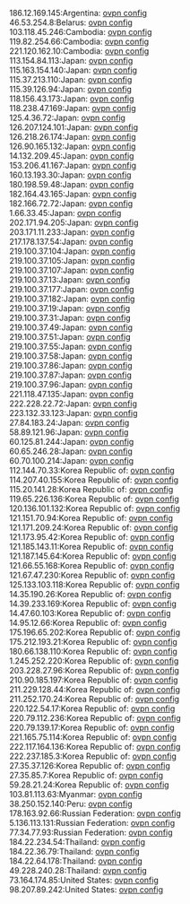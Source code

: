 186.12.169.145:Argentina: [ovpn config](vpn/186_12_169_145.ovpn)  
46.53.254.8:Belarus: [ovpn config](vpn/46_53_254_8.ovpn)  
103.118.45.246:Cambodia: [ovpn config](vpn/103_118_45_246.ovpn)  
119.82.254.66:Cambodia: [ovpn config](vpn/119_82_254_66.ovpn)  
221.120.162.10:Cambodia: [ovpn config](vpn/221_120_162_10.ovpn)  
113.154.84.113:Japan: [ovpn config](vpn/113_154_84_113.ovpn)  
115.163.154.140:Japan: [ovpn config](vpn/115_163_154_140.ovpn)  
115.37.213.110:Japan: [ovpn config](vpn/115_37_213_110.ovpn)  
115.39.126.94:Japan: [ovpn config](vpn/115_39_126_94.ovpn)  
118.156.43.173:Japan: [ovpn config](vpn/118_156_43_173.ovpn)  
118.238.47.169:Japan: [ovpn config](vpn/118_238_47_169.ovpn)  
125.4.36.72:Japan: [ovpn config](vpn/125_4_36_72.ovpn)  
126.207.124.101:Japan: [ovpn config](vpn/126_207_124_101.ovpn)  
126.218.26.174:Japan: [ovpn config](vpn/126_218_26_174.ovpn)  
126.90.165.132:Japan: [ovpn config](vpn/126_90_165_132.ovpn)  
14.132.209.45:Japan: [ovpn config](vpn/14_132_209_45.ovpn)  
153.206.41.167:Japan: [ovpn config](vpn/153_206_41_167.ovpn)  
160.13.193.30:Japan: [ovpn config](vpn/160_13_193_30.ovpn)  
180.198.59.48:Japan: [ovpn config](vpn/180_198_59_48.ovpn)  
182.164.43.165:Japan: [ovpn config](vpn/182_164_43_165.ovpn)  
182.166.72.72:Japan: [ovpn config](vpn/182_166_72_72.ovpn)  
1.66.33.45:Japan: [ovpn config](vpn/1_66_33_45.ovpn)  
202.171.94.205:Japan: [ovpn config](vpn/202_171_94_205.ovpn)  
203.171.11.233:Japan: [ovpn config](vpn/203_171_11_233.ovpn)  
217.178.137.54:Japan: [ovpn config](vpn/217_178_137_54.ovpn)  
219.100.37.104:Japan: [ovpn config](vpn/219_100_37_104.ovpn)  
219.100.37.105:Japan: [ovpn config](vpn/219_100_37_105.ovpn)  
219.100.37.107:Japan: [ovpn config](vpn/219_100_37_107.ovpn)  
219.100.37.13:Japan: [ovpn config](vpn/219_100_37_13.ovpn)  
219.100.37.177:Japan: [ovpn config](vpn/219_100_37_177.ovpn)  
219.100.37.182:Japan: [ovpn config](vpn/219_100_37_182.ovpn)  
219.100.37.19:Japan: [ovpn config](vpn/219_100_37_19.ovpn)  
219.100.37.31:Japan: [ovpn config](vpn/219_100_37_31.ovpn)  
219.100.37.49:Japan: [ovpn config](vpn/219_100_37_49.ovpn)  
219.100.37.51:Japan: [ovpn config](vpn/219_100_37_51.ovpn)  
219.100.37.55:Japan: [ovpn config](vpn/219_100_37_55.ovpn)  
219.100.37.58:Japan: [ovpn config](vpn/219_100_37_58.ovpn)  
219.100.37.86:Japan: [ovpn config](vpn/219_100_37_86.ovpn)  
219.100.37.87:Japan: [ovpn config](vpn/219_100_37_87.ovpn)  
219.100.37.96:Japan: [ovpn config](vpn/219_100_37_96.ovpn)  
221.118.47.135:Japan: [ovpn config](vpn/221_118_47_135.ovpn)  
222.228.22.72:Japan: [ovpn config](vpn/222_228_22_72.ovpn)  
223.132.33.123:Japan: [ovpn config](vpn/223_132_33_123.ovpn)  
27.84.183.24:Japan: [ovpn config](vpn/27_84_183_24.ovpn)  
58.89.121.96:Japan: [ovpn config](vpn/58_89_121_96.ovpn)  
60.125.81.244:Japan: [ovpn config](vpn/60_125_81_244.ovpn)  
60.65.246.28:Japan: [ovpn config](vpn/60_65_246_28.ovpn)  
60.70.100.214:Japan: [ovpn config](vpn/60_70_100_214.ovpn)  
112.144.70.33:Korea Republic of: [ovpn config](vpn/112_144_70_33.ovpn)  
114.207.40.155:Korea Republic of: [ovpn config](vpn/114_207_40_155.ovpn)  
115.20.141.28:Korea Republic of: [ovpn config](vpn/115_20_141_28.ovpn)  
119.65.226.136:Korea Republic of: [ovpn config](vpn/119_65_226_136.ovpn)  
120.136.101.132:Korea Republic of: [ovpn config](vpn/120_136_101_132.ovpn)  
121.151.70.94:Korea Republic of: [ovpn config](vpn/121_151_70_94.ovpn)  
121.171.209.24:Korea Republic of: [ovpn config](vpn/121_171_209_24.ovpn)  
121.173.95.42:Korea Republic of: [ovpn config](vpn/121_173_95_42.ovpn)  
121.185.143.11:Korea Republic of: [ovpn config](vpn/121_185_143_11.ovpn)  
121.187.145.64:Korea Republic of: [ovpn config](vpn/121_187_145_64.ovpn)  
121.66.55.168:Korea Republic of: [ovpn config](vpn/121_66_55_168.ovpn)  
121.67.47.230:Korea Republic of: [ovpn config](vpn/121_67_47_230.ovpn)  
125.133.103.118:Korea Republic of: [ovpn config](vpn/125_133_103_118.ovpn)  
14.35.190.26:Korea Republic of: [ovpn config](vpn/14_35_190_26.ovpn)  
14.39.233.169:Korea Republic of: [ovpn config](vpn/14_39_233_169.ovpn)  
14.47.60.103:Korea Republic of: [ovpn config](vpn/14_47_60_103.ovpn)  
14.95.12.66:Korea Republic of: [ovpn config](vpn/14_95_12_66.ovpn)  
175.196.65.202:Korea Republic of: [ovpn config](vpn/175_196_65_202.ovpn)  
175.212.193.21:Korea Republic of: [ovpn config](vpn/175_212_193_21.ovpn)  
180.66.138.110:Korea Republic of: [ovpn config](vpn/180_66_138_110.ovpn)  
1.245.252.220:Korea Republic of: [ovpn config](vpn/1_245_252_220.ovpn)  
203.228.27.96:Korea Republic of: [ovpn config](vpn/203_228_27_96.ovpn)  
210.90.185.197:Korea Republic of: [ovpn config](vpn/210_90_185_197.ovpn)  
211.229.128.44:Korea Republic of: [ovpn config](vpn/211_229_128_44.ovpn)  
211.252.170.24:Korea Republic of: [ovpn config](vpn/211_252_170_24.ovpn)  
220.122.54.17:Korea Republic of: [ovpn config](vpn/220_122_54_17.ovpn)  
220.79.112.236:Korea Republic of: [ovpn config](vpn/220_79_112_236.ovpn)  
220.79.139.17:Korea Republic of: [ovpn config](vpn/220_79_139_17.ovpn)  
221.165.75.114:Korea Republic of: [ovpn config](vpn/221_165_75_114.ovpn)  
222.117.164.136:Korea Republic of: [ovpn config](vpn/222_117_164_136.ovpn)  
222.237.185.3:Korea Republic of: [ovpn config](vpn/222_237_185_3.ovpn)  
27.35.37.126:Korea Republic of: [ovpn config](vpn/27_35_37_126.ovpn)  
27.35.85.7:Korea Republic of: [ovpn config](vpn/27_35_85_7.ovpn)  
59.28.21.24:Korea Republic of: [ovpn config](vpn/59_28_21_24.ovpn)  
103.81.113.63:Myanmar: [ovpn config](vpn/103_81_113_63.ovpn)  
38.250.152.140:Peru: [ovpn config](vpn/38_250_152_140.ovpn)  
178.163.92.66:Russian Federation: [ovpn config](vpn/178_163_92_66.ovpn)  
5.136.113.131:Russian Federation: [ovpn config](vpn/5_136_113_131.ovpn)  
77.34.77.93:Russian Federation: [ovpn config](vpn/77_34_77_93.ovpn)  
184.22.234.54:Thailand: [ovpn config](vpn/184_22_234_54.ovpn)  
184.22.36.79:Thailand: [ovpn config](vpn/184_22_36_79.ovpn)  
184.22.64.178:Thailand: [ovpn config](vpn/184_22_64_178.ovpn)  
49.228.240.28:Thailand: [ovpn config](vpn/49_228_240_28.ovpn)  
73.164.174.85:United States: [ovpn config](vpn/73_164_174_85.ovpn)  
98.207.89.242:United States: [ovpn config](vpn/98_207_89_242.ovpn)  
